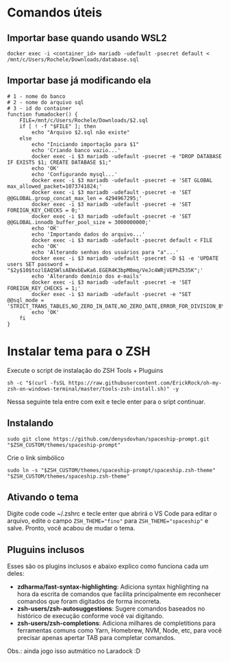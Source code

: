 # Comandos úteis

## Importar base quando usando WSL2
```
docker exec -i <container_id> mariadb -udefault -psecret default < /mnt/c/Users/Rochele/Downloads/database.sql
```

## Importar base já modificando ela
```
# 1 - nome do banco
# 2 - nome do arquivo sql
# 3 - id do container
function fumadocker() {
    FILE=/mnt/c/Users/Rochele/Downloads/$2.sql
    if [ ! -f "$FILE" ]; then
        echo "Arquivo $2.sql não existe"
    else
        echo "Iniciando importação para $1"
    	echo 'Criando banco vazio...'
    	docker exec -i $3 mariadb -udefault -psecret -e "DROP DATABASE IF EXISTS $1; CREATE DATABASE $1;"
    	echo 'OK'
    	echo 'Configurando mysql...'
    	docker exec -i $3 mariadb -udefault -psecret -e 'SET GLOBAL max_allowed_packet=1073741824;'
    	docker exec -i $3 mariadb -udefault -psecret -e 'SET @@GLOBAL.group_concat_max_len = 4294967295;'
    	docker exec -i $3 mariadb -udefault -psecret -e 'SET FOREIGN_KEY_CHECKS = 0;'
        docker exec -i $3 mariadb -udefault -psecret -e 'SET @@GLOBAL.innodb_buffer_pool_size = 3000000000;'
        echo 'OK'
    	echo 'Importando dados do arquivo...'
    	docker exec -i $3 mariadb -udefault -psecret default < FILE
    	echo 'OK'
    	echo 'Alterando senhas dos usuários para "a"...'
    	docker exec -i $3 mariadb -udefault -psecret -D $1 -e 'UPDATE users SET password = "$2y$10$tozlEAQSWlsAEWxbEwKa6.EGER4K3bpM0mq/VeJc4WRjVEPhZ535K";'
        echo 'Alterando domínio dos e-mails'
        docker exec -i $3 mariadb -udefault -psecret -e 'SET FOREIGN_KEY_CHECKS = 1;'
        docker exec -i $3 mariadb -udefault -psecret -e "SET @@sql_mode = 'STRICT_TRANS_TABLES,NO_ZERO_IN_DATE,NO_ZERO_DATE,ERROR_FOR_DIVISION_BY_ZERO,NO_ENGINE_SUBSTITUTION';"
    	echo 'OK'
    fi
}
```

# Instalar tema para o ZSH

Execute o script de instalação do ZSH Tools + Pluguins
```
sh -c "$(curl -fsSL https://raw.githubusercontent.com/ErickRock/oh-my-zsh-on-windows-terminal/master/tools-zsh-install.sh)" -y

```
Nessa seguinte tela entre com exit e tecle enter para o sript continuar.

## Instalando

```
sudo git clone https://github.com/denysdovhan/spaceship-prompt.git "$ZSH_CUSTOM/themes/spaceship-prompt"
```

Crie o link simbólico
```
sudo ln -s "$ZSH_CUSTOM/themes/spaceship-prompt/spaceship.zsh-theme" "$ZSH_CUSTOM/themes/spaceship.zsh-theme"
```
## Ativando o tema

Digite code code ~/.zshrc e tecle enter que abrirá o VS Code para editar o arquivo, edite o campo `ZSH_THEME="fino"` para `ZSH_THEME="spaceship"` e salve. Pronto, você acabou de mudar o tema.

## Pluguins inclusos

Esses são os plugins inclusos e abaixo explico como funciona cada um deles:
- **zdharma/fast-syntax-highlighting**: Adiciona syntax highlighting na hora da escrita de comandos que facilita principalmente em reconhecer comandos que foram digitados de forma incorreta.
- **zsh-users/zsh-autosuggestions**: Sugere comandos baseados no histórico de execução conforme você vai digitando.
- **zsh-users/zsh-completions**: Adiciona milhares de completitions para ferramentas comuns como Yarn, Homebrew, NVM, Node, etc, para você precisar apenas apertar TAB para completar comandos.

Obs.: ainda jogo isso autmático no Laradock :D
